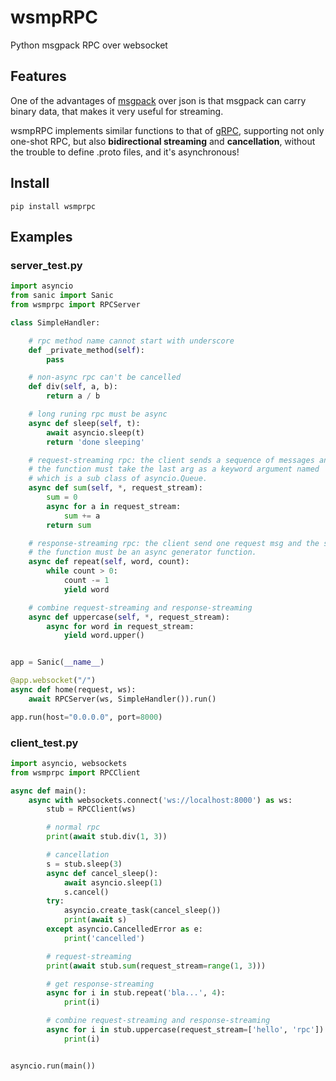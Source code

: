 # wsmpRPC

Python msgpack RPC over websocket

## Features

One of the advantages of [msgpack](https://msgpack.org/) over json is that msgpack can carry binary data, that makes it very useful for streaming.

wsmpRPC implements similar functions to that of [gRPC](https://grpc.io/docs/tutorials/basic/python/), supporting not only one-shot RPC, but also **bidirectional streaming** and **cancellation**, without the trouble to define .proto files, and it's asynchronous!

## Install

`pip install wsmprpc`

## Examples

### server_test.py

```python
import asyncio
from sanic import Sanic
from wsmprpc import RPCServer

class SimpleHandler:

    # rpc method name cannot start with underscore
    def _private_method(self):
        pass

    # non-async rpc can't be cancelled
    def div(self, a, b):
        return a / b

    # long runing rpc must be async
    async def sleep(self, t):
        await asyncio.sleep(t)
        return 'done sleeping'

    # request-streaming rpc: the client sends a sequence of messages and the server returns one response msg.
    # the function must take the last arg as a keyword argument named 'request_stream',
    # which is a sub class of asyncio.Queue.
    async def sum(self, *, request_stream):
        sum = 0
        async for a in request_stream:
            sum += a
        return sum

    # response-streaming rpc: the client send one request msg and the server returns a sequence of messages.
    # the function must be an async generator function.
    async def repeat(self, word, count):
        while count > 0:
            count -= 1
            yield word

    # combine request-streaming and response-streaming
    async def uppercase(self, *, request_stream):
        async for word in request_stream:
            yield word.upper()


app = Sanic(__name__)

@app.websocket("/")
async def home(request, ws):
    await RPCServer(ws, SimpleHandler()).run()

app.run(host="0.0.0.0", port=8000)

```

### client_test.py

```python
import asyncio, websockets
from wsmprpc import RPCClient

async def main():
    async with websockets.connect('ws://localhost:8000') as ws:
        stub = RPCClient(ws)

        # normal rpc
        print(await stub.div(1, 3))

        # cancellation
        s = stub.sleep(3)
        async def cancel_sleep():
            await asyncio.sleep(1)
            s.cancel()
        try:
            asyncio.create_task(cancel_sleep())
            print(await s)
        except asyncio.CancelledError as e:
            print('cancelled')

        # request-streaming
        print(await stub.sum(request_stream=range(1, 3)))

        # get response-streaming
        async for i in stub.repeat('bla...', 4):
            print(i)

        # combine request-streaming and response-streaming
        async for i in stub.uppercase(request_stream=['hello', 'rpc']):
            print(i)


asyncio.run(main())
```